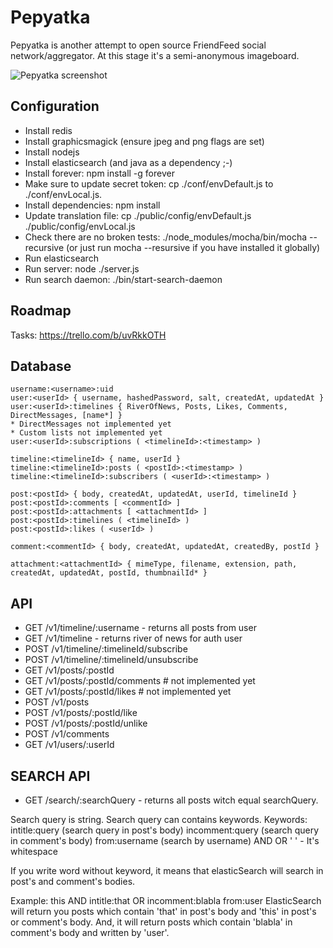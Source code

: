 Pepyatka
========

Pepyatka is another attempt to open source FriendFeed social
network/aggregator. At this stage it's a semi-anonymous imageboard.

![Pepyatka screenshot](http://epicmonkey.org/b/ffb_small.png)

Configuration
-------------

- Install redis
- Install graphicsmagick (ensure jpeg and png flags are set)
- Install nodejs
- Install elasticsearch (and java as a dependency ;-)
- Install forever: npm install -g forever
- Make sure to update secret token: cp ./conf/envDefault.js to
  ./conf/envLocal.js.
- Install dependencies: npm install
- Update translation file: cp ./public/config/envDefault.js ./public/config/envLocal.js 
- Check there are no broken tests: ./node_modules/mocha/bin/mocha
  --recursive (or just run mocha --resursive if you have installed it
  globally)
- Run elasticsearch
- Run server: node ./server.js
- Run search daemon: ./bin/start-search-daemon

Roadmap
-------

Tasks: https://trello.com/b/uvRkkOTH

Database
--------

```
username:<username>:uid
user:<userId> { username, hashedPassword, salt, createdAt, updatedAt }
user:<userId>:timelines { RiverOfNews, Posts, Likes, Comments, DirectMessages, [name*] }
* DirectMessages not implemented yet
* Custom lists not implemented yet
user:<userId>:subscriptions ( <timelineId>:<timestamp> )

timeline:<timelineId> { name, userId }
timeline:<timelineId>:posts ( <postId>:<timestamp> )
timeline:<timelineId>:subscribers ( <userId>:<timestamp> )

post:<postId> { body, createdAt, updatedAt, userId, timelineId }
post:<postId>:comments [ <commentId> ]
post:<postId>:attachments [ <attachmentId> ]
post:<postId>:timelines ( <timelineId> )
post:<postId>:likes ( <userId> )

comment:<commentId> { body, createdAt, updatedAt, createdBy, postId }

attachment:<attachmentId> { mimeType, filename, extension, path, createdAt, updatedAt, postId, thumbnailId* }
```

API
---

- GET /v1/timeline/:username - returns all posts from user <username>
- GET /v1/timeline - returns river of news for auth user
- POST /v1/timeline/:timelineId/subscribe
- POST /v1/timeline/:timelineId/unsubscribe
- GET /v1/posts/:postId
- GET /v1/posts/:postId/comments # not implemented yet
- GET /v1/posts/:postId/likes # not implemented yet
- POST /v1/posts
- POST /v1/posts/:postId/like
- POST /v1/posts/:postId/unlike
- POST /v1/comments
- GET /v1/users/:userId

SEARCH API
---

- GET /search/:searchQuery - returns all posts witch equal searchQuery.

Search query is string.
Search query can contains keywords.
Keywords:
    intitle:query (search query in post's body)
    incomment:query (search query in comment's body)
    from:username (search by username)
    AND
    OR
    ' ' - It's whitespace

If you write word without keyword, it means that elasticSearch will search in post's and comment's bodies.

Example:  this AND intitle:that OR incomment:blabla from:user
ElasticSearch will return you posts which contain 'that' in post's body and 'this' in post's or comment's body.
And, it will return posts which contain 'blabla' in comment's body and written by 'user'.
